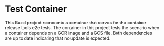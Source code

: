 # Test Container

This Bazel project represents a container that serves for the container release
tools e2e tests.
The container in this project tests the scenario when a container depends on a
GCR image and a GCS file. Both dependencies are up to date indicating that no
update is expected.
